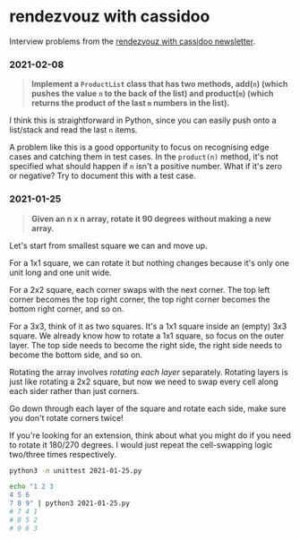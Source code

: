 # rendezvouz with cassidoo

Interview problems from the [rendezvouz with cassidoo newsletter](https://cassidoo.co/newsletter/).

### 2021-02-08

> **Implement a `ProductList` class that has two methods, add(`n`) (which pushes the value `n` to the back of the list) and product(`m`) (which returns the product of the last `m` numbers in the list).**

I think this is straightforward in Python, since you can easily push onto a list/stack and read the last `n` items.

A problem like this is a good opportunity to focus on recognising edge cases and catching them in test cases. In the `product(n)` method, it's not specified what should happen if `n` isn't a positive number. What if it's zero or negative? Try to document this with a test case.

### 2021-01-25

> **Given an n x n array, rotate it 90 degrees without making a new array.**

Let's start from smallest square we can and move up.

For a 1x1 square, we can rotate it but nothing changes because it's only one unit long and one unit wide.

For a 2x2 square, each corner swaps with the next corner. The top left corner becomes the top right corner, the top right corner becomes the bottom right corner, and so on.

For a 3x3, think of it as two squares. It's a 1x1 square inside an (empty) 3x3 square. We already know how to rotate a 1x1 square, so focus on the outer layer. The top side needs to become the right side, the right side needs to become the bottom side, and so on.

Rotating the array involves _rotating each layer_ separately. Rotating layers is just like rotating a 2x2 square, but now we need to swap every cell along each sider rather than just corners.

Go down through each layer of the square and rotate each side, make sure you don't rotate corners twice!

If you're looking for an extension, think about what you might do if you need to rotate it 180/270 degrees. I would just repeat the cell-swapping logic two/three times respectively.

```sh
python3 -m unittest 2021-01-25.py

echo "1 2 3
4 5 6
7 8 9" | python3 2021-01-25.py
# 7 4 1
# 8 5 2
# 9 6 3
```
